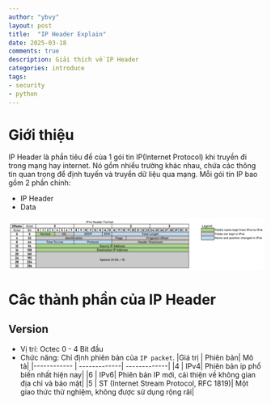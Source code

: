 ```yaml
---
author: "ybvy"
layout: post
title:  "IP Header Explain"
date: 2025-03-18
comments: true
description: Giải thích về IP Header
categories: introduce
tags: 
- security
- python
---
```


# Giới thiệu
IP Header là phần tiêu đề của 1 gói tin IP(Internet Protocol) khi truyền đi trong mạng hay internet. Nó gồm nhiểu trường khác nhau, chứa các thông tin quan trọng để định tuyến và truyền dữ liệu qua mạng. Mỗi gói tin IP bao gồm 2 phần chính:
* IP Header
* Data

![IP Header](../assets/images/posts/2025-03-18-ip-header-explain/ip_header.png)

# Câc thành phần của IP Header
## Version
* Vị trí: Octec 0 - 4 Bit đầu 
* Chức năng: Chỉ định phiên bản của `IP packet`.
|Giá trị | Phiên bản| Mô tả|
|------------ | -------------| -------------|
|4 | IPv4| Phiên bản ip phổ biến nhất hiện nay|
|6 | IPv6| Phiên bản IP mới, cải thiện về không gian địa chỉ và bảo mật|
|5 | ST (Internet Stream Protocol, RFC 1819)| Một giao thức thử nghiệm, không được sử dụng rộng rãi|